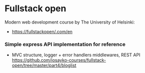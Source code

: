# Fullstack open

Modern web development course by The University of Helsinki:

- [https://fullstackopen/.com/en](https://fullstackopen.com/en)

### Simple express API implementation for reference

- MVC structure, logger + error handlers middlewares, REST API
  https://github.com/josayko-courses/fullstack-open/tree/master/part4/bloglist
